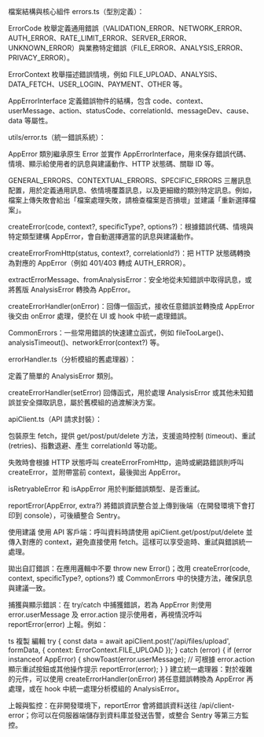 檔案結構與核心組件
errors.ts（型別定義）：

ErrorCode 枚舉定義通用錯誤（VALIDATION_ERROR、NETWORK_ERROR、AUTH_ERROR、RATE_LIMIT_ERROR、SERVER_ERROR、UNKNOWN_ERROR）與業務特定錯誤（FILE_ERROR、ANALYSIS_ERROR、PRIVACY_ERROR）。

ErrorContext 枚舉描述錯誤情境，例如 FILE_UPLOAD、ANALYSIS、DATA_FETCH、USER_LOGIN、PAYMENT、OTHER 等。

AppErrorInterface 定義錯誤物件的結構，包含 code、context、userMessage、action、statusCode、correlationId、messageDev、cause、data 等屬性。

utils/error.ts（統一錯誤系統）：

AppError 類別繼承原生 Error 並實作 AppErrorInterface，用來保存錯誤代碼、情境、顯示給使用者的訊息與建議動作、HTTP 狀態碼、關聯 ID 等。

GENERAL_ERRORS、CONTEXTUAL_ERRORS、SPECIFIC_ERRORS 三層訊息配置，用於定義通用訊息、依情境覆蓋訊息，以及更細緻的類別特定訊息。例如，檔案上傳失敗會給出「檔案處理失敗，請檢查檔案是否損壞」並建議「重新選擇檔案」。

createError(code, context?, specificType?, options?)：根據錯誤代碼、情境與特定類型建構 AppError，會自動選擇適當的訊息與建議動作。

createErrorFromHttp(status, context?, correlationId?)：把 HTTP 狀態碼轉換為對應的 AppError（例如 401/403 轉成 AUTH_ERROR）。

extractErrorMessage、fromAnalysisError：安全地從未知錯誤中取得訊息，或將舊版 AnalysisError 轉換為 AppError。

createErrorHandler(onError)：回傳一個函式，接收任意錯誤並轉換成 AppError 後交由 onError 處理，便於在 UI 或 hook 中統一處理錯誤。

CommonErrors：一些常用錯誤的快速建立函式，例如 fileTooLarge()、analysisTimeout()、networkError(context?) 等。

errorHandler.ts（分析模組的舊處理器）：

定義了簡單的 AnalysisError 類別。

createErrorHandler(setError) 回傳函式，用於處理 AnalysisError 或其他未知錯誤並安全擷取訊息，屬於舊模組的過渡解決方案。

apiClient.ts（API 請求封裝）：

包裝原生 fetch，提供 get/post/put/delete 方法，支援逾時控制 (timeout)、重試 (retries)、指數退避、產生 correlationId 等功能。

失敗時會根據 HTTP 狀態呼叫 createErrorFromHttp，逾時或網路錯誤則呼叫 createError，並附帶當前 context，最後拋出 AppError。

isRetryableError 和 isAppError 用於判斷錯誤類型、是否重試。

reportError(AppError, extra?) 將錯誤資訊整合並上傳到後端（在開發環境下會打印到 console），可後續整合 Sentry。

使用建議
使用 API 客戶端：呼叫資料時請使用 apiClient.get/post/put/delete 並傳入對應的 context，避免直接使用 fetch。這樣可以享受逾時、重試與錯誤統一處理。

拋出自訂錯誤：在應用邏輯中不要 throw new Error()；改用 createError(code, context, specificType?, options?) 或 CommonErrors 中的快捷方法，確保訊息與建議一致。

捕獲與顯示錯誤：在 try/catch 中捕獲錯誤，若為 AppError 則使用 error.userMessage 及 error.action 提示使用者，再視情況呼叫 reportError(error) 上報。例如：

ts
複製
編輯
try {
  const data = await apiClient.post('/api/files/upload', formData, { context: ErrorContext.FILE_UPLOAD });
} catch (error) {
  if (error instanceof AppError) {
    showToast(error.userMessage);
    // 可根據 error.action 顯示重試按鈕或其他操作提示
    reportError(error);
  }
}
建立統一處理器：對於複雜的元件，可以使用 createErrorHandler(onError) 將任意錯誤轉換為 AppError 再處理，或在 hook 中統一處理分析模組的 AnalysisError。

上報與監控：在非開發環境下，reportError 會將錯誤資料送往 /api/client-error；你可以在伺服器端儲存到資料庫並發送告警，或整合 Sentry 等第三方監控。